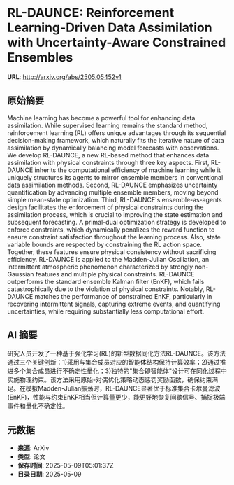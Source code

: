 # RL-DAUNCE: Reinforcement Learning-Driven Data Assimilation with Uncertainty-Aware Constrained Ensembles

**URL**: http://arxiv.org/abs/2505.05452v1

## 原始摘要

Machine learning has become a powerful tool for enhancing data assimilation.
While supervised learning remains the standard method, reinforcement learning
(RL) offers unique advantages through its sequential decision-making framework,
which naturally fits the iterative nature of data assimilation by dynamically
balancing model forecasts with observations. We develop RL-DAUNCE, a new
RL-based method that enhances data assimilation with physical constraints
through three key aspects. First, RL-DAUNCE inherits the computational
efficiency of machine learning while it uniquely structures its agents to
mirror ensemble members in conventional data assimilation methods. Second,
RL-DAUNCE emphasizes uncertainty quantification by advancing multiple ensemble
members, moving beyond simple mean-state optimization. Third, RL-DAUNCE's
ensemble-as-agents design facilitates the enforcement of physical constraints
during the assimilation process, which is crucial to improving the state
estimation and subsequent forecasting. A primal-dual optimization strategy is
developed to enforce constraints, which dynamically penalizes the reward
function to ensure constraint satisfaction throughout the learning process.
Also, state variable bounds are respected by constraining the RL action space.
Together, these features ensure physical consistency without sacrificing
efficiency. RL-DAUNCE is applied to the Madden-Julian Oscillation, an
intermittent atmospheric phenomenon characterized by strongly non-Gaussian
features and multiple physical constraints. RL-DAUNCE outperforms the standard
ensemble Kalman filter (EnKF), which fails catastrophically due to the
violation of physical constraints. Notably, RL-DAUNCE matches the performance
of constrained EnKF, particularly in recovering intermittent signals, capturing
extreme events, and quantifying uncertainties, while requiring substantially
less computational effort.


## AI 摘要

研究人员开发了一种基于强化学习(RL)的新型数据同化方法RL-DAUNCE。该方法通过三个关键创新：1)采用与集合成员对应的智能体结构保持计算效率；2)通过推进多个集合成员进行不确定性量化；3)独特的"集合即智能体"设计可在同化过程中实施物理约束。该方法采用原始-对偶优化策略动态惩罚奖励函数，确保约束满足。在模拟Madden-Julian振荡时，RL-DAUNCE显著优于标准集合卡尔曼滤波(EnKF)，性能与约束EnKF相当但计算量更少，能更好地恢复间歇信号、捕捉极端事件和量化不确定性。

## 元数据

- **来源**: ArXiv
- **类型**: 论文
- **保存时间**: 2025-05-09T05:01:37Z
- **目录日期**: 2025-05-09
